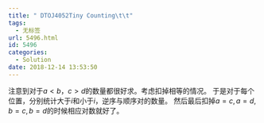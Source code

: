 ```yaml
---
title: " DTOJ4052Tiny Counting\t\t"
tags:
  - 无标签
url: 5496.html
id: 5496
categories:
  - Solution
date: 2018-12-14 13:53:50
---
```


注意到对于$a<b$，$c>d$的数量都很好求。考虑扣掉相等的情况。 于是对于每个位置，分别统计大于$i$和小于$i$，逆序与顺序对的数量。 然后最后扣掉$a=c,a=d,b=c,b=d$的时候相应对数就好了。